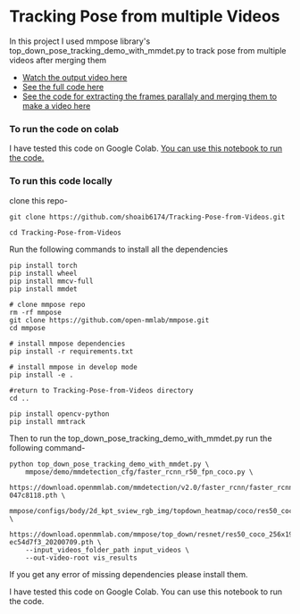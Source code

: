 # Tracking Pose from multiple Videos 

In this project I used mmpose library's top_down_pose_tracking_demo_with_mmdet.py to track pose from multiple videos after merging them

* [Watch the output video here](https://drive.google.com/file/d/1lStnRa2Nk26SFu914vnjlmLdAm_N7Cz5/view?usp=sharing)
* [See the full code here](https://github.com/shoaib6174/Tracking-Pose-from-Videos/blob/main/top_down_pose_tracking_demo_with_mmdet.py)
* [See the code for extracting the frames parallaly and merging them to make a video here](https://github.com/shoaib6174/Tracking-Pose-from-Videos/blob/main/merge_videos.py)

### To run the code on colab
I have tested this code on Google Colab. [You can use this notebook to run the code.](https://colab.research.google.com/drive/19xB3ocGyfZf1q1pPuEolgFgLP1a1D3SC?usp=sharing)



### To run this code locally 

clone this repo-
```
git clone https://github.com/shoaib6174/Tracking-Pose-from-Videos.git

cd Tracking-Pose-from-Videos
```
Run the following commands to install all the dependencies
```
pip install torch
pip install wheel
pip install mmcv-full
pip install mmdet

# clone mmpose repo
rm -rf mmpose
git clone https://github.com/open-mmlab/mmpose.git
cd mmpose

# install mmpose dependencies
pip install -r requirements.txt

# install mmpose in develop mode
pip install -e .

#return to Tracking-Pose-from-Videos directory
cd ..

pip install opencv-python
pip install mmtrack
```

Then to run the top_down_pose_tracking_demo_with_mmdet.py run the following command- 
```
python top_down_pose_tracking_demo_with_mmdet.py \
    mmpose/demo/mmdetection_cfg/faster_rcnn_r50_fpn_coco.py \
    https://download.openmmlab.com/mmdetection/v2.0/faster_rcnn/faster_rcnn_r50_fpn_1x_coco/faster_rcnn_r50_fpn_1x_coco_20200130-047c8118.pth \
    mmpose/configs/body/2d_kpt_sview_rgb_img/topdown_heatmap/coco/res50_coco_256x192.py \
    https://download.openmmlab.com/mmpose/top_down/resnet/res50_coco_256x192-ec54d7f3_20200709.pth \
    --input_videos_folder_path input_videos \
    --out-video-root vis_results
```

If you get any error of missing dependencies please install them. 

I have tested this code on Google Colab. You can use this notebook to run the code. 
